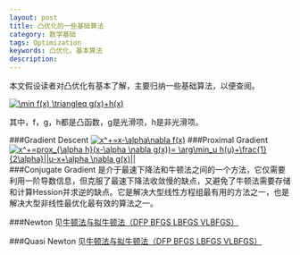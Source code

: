 ```yaml
---
layout: post
title: 凸优化的一些基础算法
category: 数学基础
tags: Optimization
keywords: 凸优化，基本算法
description: 
---
```


本文假设读者对凸优化有基本了解，主要归纳一些基础算法，以便查阅。

<a href="http://www.codecogs.com/eqnedit.php?latex=\min&space;f(x)&space;\triangleq&space;g(x)&plus;h(x)" target="_blank"><img src="http://latex.codecogs.com/gif.latex?\min&space;f(x)&space;\triangleq&space;g(x)&plus;h(x)" title="\min f(x) \triangleq g(x)+h(x)" /></a>

其中，f，g，h都是凸函数，g是光滑项，h是非光滑项。

###Gradient Descent
<a href="http://www.codecogs.com/eqnedit.php?latex=x^&plus;=x-\alpha\nabla&space;f(x)" target="_blank"><img src="http://latex.codecogs.com/gif.latex?x^&plus;=x-\alpha\nabla&space;f(x)" title="x^+=x-\alpha\nabla f(x)" /></a>
###Proximal Gradient
<a href="http://www.codecogs.com/eqnedit.php?latex=x^&plus;=prox_{\alpha&space;h}(x-\alpha&space;\nabla&space;g(x))=&space;\arg\min_u&space;h(u)&plus;\frac{1}{2\alpha}||u-x&plus;\alpha&space;\nabla&space;g(x)||" target="_blank"><img src="http://latex.codecogs.com/gif.latex?x^&plus;=prox_{\alpha&space;h}(x-\alpha&space;\nabla&space;g(x))=&space;\arg\min_u&space;h(u)&plus;\frac{1}{2\alpha}||u-x&plus;\alpha&space;\nabla&space;g(x)||" title="x^+=prox_{\alpha h}(x-\alpha \nabla g(x))= \arg\min_u h(u)+\frac{1}{2\alpha}||u-x+\alpha \nabla g(x)||" /></a>
###Conjugate Gradient
是介于最速下降法和牛顿法之间的一个方法，它仅需要利用一阶导数信息，但克服了最速下降法收敛慢的缺点，又避免了牛顿法需要存储和计算Hession并求逆的缺点。它是解决大型线性方程组最有用的方法之一，也是解决大型非线性最优化最有效的算法之一。

###Newton
见[牛顿法与拟牛顿法（DFP BFGS LBFGS VLBFGS）](http://painterlin.com/2015/03/23/Newton-QuasiNewton-Method.html)

###Quasi Newton
见[牛顿法与拟牛顿法（DFP BFGS LBFGS VLBFGS）](http://painterlin.com/2015/03/23/Newton-QuasiNewton-Method.html)
